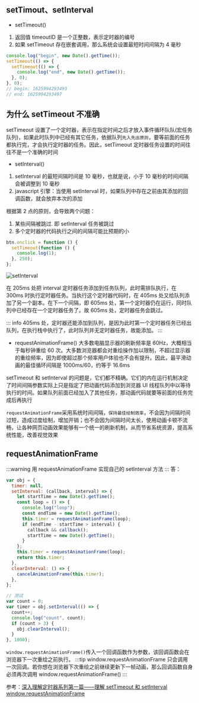 ## setTimout、setInterval

- setTimeout()

1. 返回值 timeoutID 是一个正整数，表示定时器的编号
2. 如果 setTimeout 存在嵌套调用，那么系统会设置最短时间间隔为 4 毫秒

```js
console.log("begin", new Date().getTime());
setTimeout(() => {
  setTimeout(() => {
    console.log("end", new Date().getTime());
  }, 0);
}, 0);
// begin: 1625994293493
// end: 1625994293497
```

## 为什么 setTimeout 不准确

setTimeout 设置了一个定时器，表示在指定时间之后才放入事件循环队队(宏任务队列)，如果此时队列中已经有其它任务，依据队列<code>先入先出原则</code>，要等前面的任务都执行完，才会执行定时器的任务。因此，setTimeout 定时器任务设置的时间往往不是一个准确的时间

- setInterval()

1. setInterval 的最短间隔时间是 10 毫秒，也就是说，小于 10 毫秒的时间间隔会被调整到 10 毫秒
2. javascript 引擎：当使用 setInterval 时，如果队列中存在之前由其添加的回调函数，就会放弃本次的添加

根据第 2 点的原则，会导致两个问题：

1. 某些间隔被跳过. 即 setInterval 任务被跳过
2. 多个定时器的代码执行之间的间隔可能比预期的小

```js
btn.onclick = function () {
  setTimeout(function () {
    console.log(1);
  }, 250);
};
```

![setInterval](/assets/basic/code_write/8.png)

在 205ms 处把 interval 定时器任务添加到任务队列，此时需排队执行，在 300ms 时执行定时器任务。当执行这个定时器代码时，在 405ms 处又给队列添加了另一个副本。在下一个间隔，即 605ms 处，第一个定时器仍在运行，同时队列中已经存在一个定时器任务了。故 605ms 处，定时器任务会跳过。

::: info
405ms 处，定时器还能添加到队列，是因为此时第一个定时器任务已经出队列，在执行栈中执行了，此时队列并无定时器任务，故能添加。
:::

- requestAnimationFrame()
  大多数电脑显示器的刷新频率是 60Hz，大概相当于每秒钟重绘 60 次。大多数浏览器都会对重绘操作加以限制，不超过显示器的重绘频率，因为即使超过那个频率用户体验也不会有提升。因此，最平滑动画的最佳循环间隔是 1000ms/60，约等于 16.6ms

setTimeout 和 setInterval 的问题是，它们都不精确。它们的内在运行机制决定了时间间隔参数实际上只是指定了把动画代码添加到浏览器 UI 线程队列中以等待执行的时间。如果队列前面已经加入了其他任务，那动画代码就要等前面的任务完成后再执行

<code>requestAnimationFrame</code>采用系统时间间隔，<code>保持最佳绘制效率</code>，不会因为间隔时间过短，造成过度绘制，增加开销；也不会因为间隔时间太长，使用动画卡顿不流畅，让各种网页动画效果能够有一个统一的刷新机制，从而节省系统资源，提高系统性能，改善视觉效果

## requestAnimationFrame

:::warning
用 requestAnimationFrame 实现自己的 setInterval 方法
:::
答：

```js
var obj = {
  timer: null,
  setInterval: (callback, interval) => {
    let startTime = new Date().getTime();
    const loop = () => {
      console.log("loop");
      const endTime = new Date().getTime();
      this.timer = requestAnimationFrame(loop);
      if (endTime - startTime > interval) {
        callback && callback();
        startTime = new Date().getTime();
      }
    };
    this.timer = requestAnimationFrame(loop);
    return this.timer;
  },
  clearInterval: () => {
    cancelAnimationFrame(this.timer);
  },
};

// 测试
var count = 0;
var timer = obj.setInterval(() => {
  count++;
  console.log("count", count);
  if (count > 3) {
    obj.clearInterval();
  }
}, 1000);
```

<code>window.requestAnimationFrame()</code>传入一个回调函数作为参数，该回调函数会在浏览器下一次重绘之前执行。
:::tip
window.requestAnimationFrame 只会调用一次回调。若你想在浏览器下次重绘之前继续更新下一帧动画，那么回调函数自身必须再次调用 window.requestAnimationFrame()
:::

参考：[深入理解定时器系列第一篇——理解 setTimeout 和 setInterval](https://www.cnblogs.com/xiaohuochai/p/5773183.html)
[window.requestAnimationFrame](https://developer.mozilla.org/zh-CN/docs/Web/API/Window/requestAnimationFrame)
